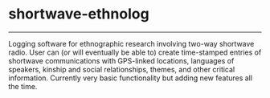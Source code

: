 # shortwave-ethnolog
---

Logging software for ethnographic research involving two-way shortwave radio. User can (or will eventually be able to) create time-stamped entries of shortwave communications with GPS-linked locations, languages of speakers, kinship and social relationships, themes, and other critical information. Currently very basic functionality but adding new features all the time. 
